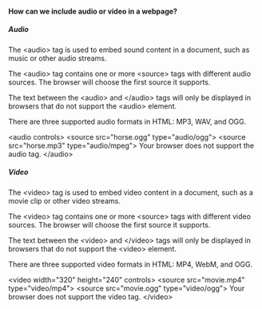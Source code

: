 #### How can we include audio or video in a webpage?

##### Audio 

The &lt;audio&gt; tag is used to embed sound content in a document, such as music or other audio streams.

The &lt;audio&gt; tag contains one or more &lt;source&gt; tags with different audio sources. The browser will choose the first source it supports.

The text between the  &lt;audio&gt; and &lt;/audio&gt; tags will only be displayed in browsers that do not support the &lt;audio&gt; element.

There are three supported audio formats in HTML: MP3, WAV, and OGG.

&lt;audio controls&gt;
  &lt;source src=&quot;horse.ogg&quot; type=&quot;audio/ogg&quot;&gt;
  &lt;source src=&quot;horse.mp3&quot; type=&quot;audio/mpeg&quot;&gt;
  Your browser does not support the audio tag.
&lt;/audio&gt;

##### Video 

The &lt;video&gt; tag is used to embed video content in a document, such as a movie clip or other video streams.

The &lt;video&gt; tag contains one or more &lt;source&gt; tags with different video sources. The browser will choose the first source it supports.

The text between the &lt;video&gt; and &lt;/video&gt; tags will only be displayed in browsers that do not support the &lt;video&gt; element.

There are three supported video formats in HTML: MP4, WebM, and OGG.

&lt;video width=&quot;320&quot; height=&quot;240&quot; controls&gt;
  &lt;source src=&quot;movie.mp4&quot; type=&quot;video/mp4&quot;&gt;
  &lt;source src=&quot;movie.ogg&quot; type=&quot;video/ogg&quot;&gt;
  Your browser does not support the video tag.
&lt;/video&gt;
